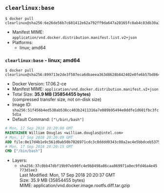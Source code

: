 ## `clearlinux:base`

```console
$ docker pull clearlinux@sha256:6e26de56b7c681412e62a792ff9da647a20165fc8ab4c83db30a3fe0de223759
```

-	Manifest MIME: `application/vnd.docker.distribution.manifest.list.v2+json`
-	Platforms:
	-	linux; amd64

### `clearlinux:base` - linux; amd64

```console
$ docker pull clearlinux@sha256:899713e2de3f507eca6dbaeea363d8628b842402e0fe6b57bd8645d921e70562
```

-	Docker Version: 17.06.2-ce
-	Manifest MIME: `application/vnd.docker.distribution.manifest.v2+json`
-	Total Size: **35.9 MB (35854455 bytes)**  
	(compressed transfer size, not on-disk size)
-	Image ID: `sha256:51f456b4ed538ab538cc403b2411316a7e089b95494e0ddfe1d601fbc3fc5d1a`
-	Default Command: `["\/bin\/bash"]`

```dockerfile
# Mon, 17 Sep 2018 20:20:00 GMT
MAINTAINER William Douglas <william.douglas@intel.com>
# Mon, 17 Sep 2018 20:20:09 GMT
ADD file:0e17d4b1e9c561d0ab50b7026971cdc3c8dddd0343c08a2ac4e5bbdceb5375ea in / 
# Mon, 17 Sep 2018 20:20:15 GMT
CMD ["/bin/bash"]
```

-	Layers:
	-	`sha256:37c0bb47dbf19b97eb90fc4e9b8498a86caa869971a8ec9fd46a4e45773d1ee3`  
		Last Modified: Mon, 17 Sep 2018 20:20:37 GMT  
		Size: 35.9 MB (35854455 bytes)  
		MIME: application/vnd.docker.image.rootfs.diff.tar.gzip
